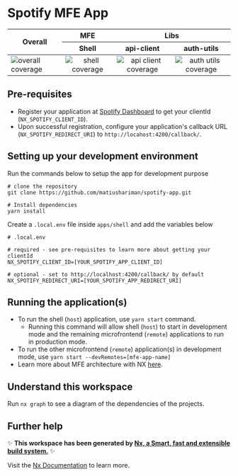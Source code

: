 # Spotify MFE App

<table>
  <thead>
    <tr>
      <th rowspan="2">Overall</th>
      <th>MFE</th>
      <th colspan="2">Libs</th>
    </tr>
    <tr>
      <th>Shell</th>
      <th>api-client</th>
      <th>auth-utils</th>
    </tr>
  </thead>
  <tbody>
    <tr>
      <td>
        <img src="https://codecov.io/gh/matiushariman/spotify-mfe-app/branch/main/graph/badge.svg" alt="overall coverage" />
      </td>
      <td align="center">
        <img src="https://codecov.io/gh/matiushariman/spotify-mfe-app/branch/main/graph/badge.svg?flag=shell" alt="shell coverage" />
      </td>
      <td align="center">
        <img src="https://codecov.io/gh/matiushariman/spotify-mfe-app/branch/main/graph/badge.svg?flag=api-client" alt="api client coverage" />
      </td>
      <td align="center">
        <img src="https://codecov.io/gh/matiushariman/spotify-mfe-app/branch/main/graph/badge.svg?flag=auth-utils" alt="auth utils coverage" />
      </td>
    </tr>
  </tbody>
</table>

## Pre-requisites

- Register your application at [Spotify Dashboard](https://developer.spotify.com/dashboard/) to get your clientId (`NX_SPOTIFY_CLIENT_ID`).
- Upon successful registration, configure your application's callback URL (`NX_SPOTIFY_REDIRECT_URI`) to `http://locahost:4200/callback/`.

## Setting up your development environment

Run the commands below to setup the app for development purpose

```shell
# clone the repository
git clone https://github.com/matiushariman/spotify-app.git

# Install dependencies
yarn install
```

Create a `.local.env` file inside `apps/shell` and add the variables below

```shell
# .local.env

# required - see pre-requisites to learn more about getting your clientId
NX_SPOTIFY_CLIENT_ID=[YOUR_SPOTIFY_APP_CLIENT_ID]

# optional - set to http://localhost:4200/callback/ by default
NX_SPOTIFY_REDIRECT_URI=[YOUR_SPOTIFY_APP_REDIRECT_URI]
```

## Running the application(s)

- To run the shell (`host`) application, use `yarn start` command.
  - Running this command will allow shell (`host`) to start in development mode and the remaining microfrontend (`remote`) applications to run in production mode.
- To run the other microfrontend (`remote`) application(s) in development mode, use `yarn start --devRemotes=[mfe-app-name]`
- Learn more about MFE architecture with NX [here](https://nx.dev/more-concepts/micro-frontend-architecture).

## Understand this workspace

Run `nx graph` to see a diagram of the dependencies of the projects.

## Further help

✨ **This workspace has been generated by [Nx, a Smart, fast and extensible build system.](https://nx.dev)** ✨

Visit the [Nx Documentation](https://nx.dev) to learn more.
